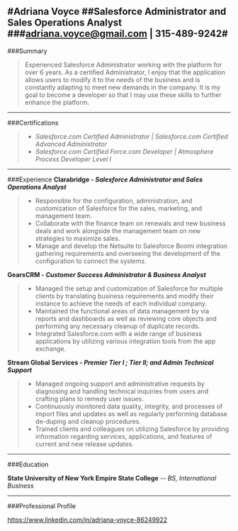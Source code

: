 #**Adriana Voyce**
##Salesforce Administrator and Sales Operations Analyst
###<adriana.voyce@gmail.com> | 315-489-9242#
---
###Summary

>Experienced Salesforce Administrator working with the platform for over 6 years. As a certified Administrator, I enjoy that the application allows users to modify it to the needs of the business and is constantly adapting to meet new demands in the company. It is my goal to become a developer so that I may use these skills to further enhance the platform. 

----
###Certifications
>* _Salesforce.com Certified Administrator       | Salesforce.com Certified Advanced Administrator_
>* _Salesforce.com Certified Force.com Developer | Atmosphere Process Developer Level I_

----
###Experience
**Clarabridge - _Salesforce Administrator and Sales Operations Analyst_**
>* Responsible for the configuration, administration, and customization of Salesforce for the sales, marketing, and management team. 
>* Collaborate with the finance team on renewals and new business deals and work alongside the management team on new strategies to maximize sales.
>* Manage and develop the Netsuite to Salesforce Boomi integration gathering requirements and overseeing the development of the configuration to connect the systems. 

**GearsCRM - _Customer Success Administrator & Business Analyst_**
>* Managed the setup and customization of Salesforce for multiple clients by translating business requirements and modify their instance to achieve the needs of each individual company. 
>* Maintained the functional areas of data management by via reports and dashboards as well as reviewing core objects and performing any necessary cleanup of duplicate records.
>* Integrated Salesforce.com with a wide range of business applications by utilizing various integration tools from the app exchange. 

**Stream Global Services - _Premier Tier I ; Tier II; and Admin Technical Support_**
>* Managed ongoing support and administrative requests by diagnosing and handling technical inquiries from users and crafting plans to remedy user issues. 
>* Continuously monitored data quality, integrity, and processes of import files and updates as well as regularly performing database de-duping and cleanup procedures.
>* Trained clients and colleagues on utilizing Salesforce by providing information regarding services, applications, and features of current and new release updates. 

-----
###Education

**State University of New York Empire State College** -- _BS, International Business_

------

###Professional Profile

<https://www.linkedin.com/in/adriana-voyce-86249922>
